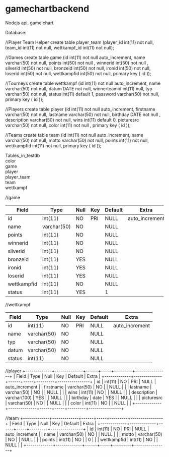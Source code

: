 # gamechartbackend
Nodejs api, game chart

Database:

//Player Team Helper
create table player_team (player_id int(11) not null, team_id int(11) not null, wettkampf_id int(11) not null);

//Games
create table game (id int(11) not null auto_increment, name varchar(50) not null, points int(50) not null , winnerid int(50) not null
, silverid int(50) not null, bronzeid int(50) not null, ironid int(50) not null, loserid int(50) not null, wettkampfid int(50) not null, primary key ( id ));

//Tourneys
create table wettkampf (id int(11) not null auto_increment, name varchar(50) not null, datum DATE not null, winnerteamid int(11) null, typ varchar(50) not null, status int(11) default 1, password varchar(50) not null, primary key ( id ));

//Players
create table player (id int(11) not null auto_increment, firstname varchar(50) not null, lastname varchar(50) not null, birthday DATE not null
, description varchar(50) not null, wins int(11) default 0, picturesrc varchar(50) not null, color int(11) not null , primary key ( id ));

//Teams
create table team (id int(11) not null auto_increment, name varchar(50) not null, motto varchar(50) not null,  points int(11) not null, wettkampfid int(11) not null, primary key ( id ));



 Tables_in_testdb         
 color            
 game             
 player           
 player_team      
 team             
 wettkampf        


//game

 Field | Type | Null | Key | Default | Extra          
--- | --- | --- | --- | --- | ---
id | int(11) | NO | PRI | NULL | auto_increment 
name | varchar(50) | NO | | NULL |                
points | int(11) | NO | | NULL |               
winnerid | int(11) | NO | | NULL |              
silverid | int(11) | NO | | NULL |             
bronzeid | int(11) | YES | | NULL |            
ironid | int(11) | YES | | NULL|              
loserid | int(11) | YES  | | NULL |             
wettkampfid | int(11) | NO | | NULL |           
status | int(11) | YES  | | 1 |         


//wettkampf

 Field    | Type        | Null | Key | Default | Extra          
--- | --- | --- | --- | --- | ---
 id       | int(11)     | NO   | PRI | NULL    | auto_increment 
 name     | varchar(50) | NO   |     | NULL    |                
 typ      | varchar(50) | NO   |     | NULL    |               
 datum    | varchar(50) | NO   |     | NULL    |                
 status   | int(11)     | NO   |     | NULL    |                


//player
+-------------+--------------+------+-----+---------+----------------+
| Field       | Type         | Null | Key | Default | Extra          |
+-------------+--------------+------+-----+---------+----------------+
| id          | int(11)      | NO   | PRI | NULL    | auto_increment |
| firstname   | varchar(50)  | NO   |     | NULL    |                |
| lastname    | varchar(50)  | NO   |     | NULL    |                |
| wins        | int(11)      | NO   |     | NULL    |                |
| description | varchar(100) | YES  |     | NULL    |                |
| birthday    | date         | YES  |     | NULL    |                |
| picturesrc  | varchar(50)  | NO   |     | NULL    |                |
| color       | int(11)      | NO   |     | NULL    |                |
+-------------+--------------+------+-----+---------+----------------+

//team
+-------------+-------------+------+-----+---------+----------------+
| Field       | Type        | Null | Key | Default | Extra          |
+-------------+-------------+------+-----+---------+----------------+
| id          | int(11)     | NO   | PRI | NULL    | auto_increment |
| name        | varchar(50) | NO   |     | NULL    |                |
| motto       | varchar(50) | NO   |     | NULL    |                |
| points      | int(11)     | NO   |     | 0       |                |
| wettkampfid | int(11)     | NO   |     | NULL    |                |
+-------------+-------------+------+-----+---------+----------------+
